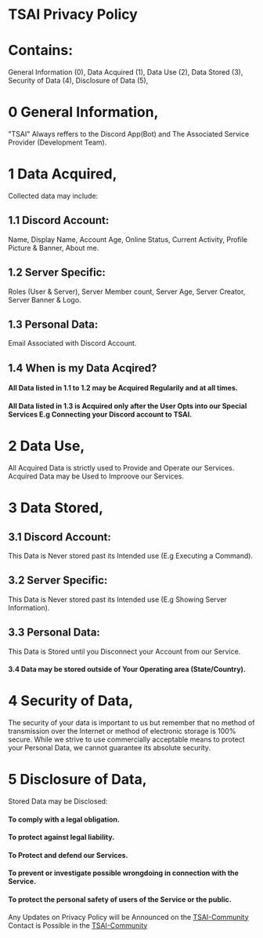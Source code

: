 # TSAI Privacy Policy

# Contains:
General Information (0),
Data Acquired (1),
Data Use (2),
Data Stored (3),
Security of Data (4),
Disclosure of Data (5),

# 0 General Information,
"TSAI" Always reffers to the Discord App(Bot) and The Associated Service Provider (Development Team).

# 1 Data Acquired,
Collected data may include:
## 1.1 Discord Account: 
Name, Display Name, Account Age, Online Status, Current Activity, Profile Picture & Banner, About me.
## 1.2 Server Specific: 
Roles (User & Server), Server Member count, Server Age, Server Creator, Server Banner & Logo.
## 1.3 Personal Data: 
Email Associated with Discord Account.
## 1.4 When is my Data Acqired? 
#### All Data listed in 1.1 to 1.2 may be Acquired Regularily and at all times.
#### All Data listed in 1.3 is Acquired only after the User Opts into our Special Services E.g Connecting your Discord account to TSAI.

# 2 Data Use,
All Acquired Data is strictly used to Provide and Operate our Services.
Acquired Data may be Used to Improove our Services.

# 3 Data Stored,
## 3.1 Discord Account: 
This Data is Never stored past its Intended use (E.g Executing a Command).
## 3.2 Server Specific: 
This Data is Never stored past its Intended use (E.g Showing Server Information).
## 3.3 Personal Data: 
This Data is Stored until you Disconnect your Account from our Service.
#### 3.4 Data may be stored outside of Your Operating area (State/Country).

# 4 Security of Data, 
The security of your data is important to us but remember that no method of transmission over the Internet or method of electronic storage is 100% secure. 
While we strive to use commercially acceptable means to protect your Personal Data, we cannot guarantee its absolute security.

# 5 Disclosure of Data,
Stored Data may be Disclosed:
#### To comply with a legal obligation.
#### To protect against legal liability.
#### To Protect and defend our Services.
#### To prevent or investigate possible wrongdoing in connection with the Service.
#### To protect the personal safety of users of the Service or the public.

Any Updates on Privacy Policy will be Announced on the [TSAI-Community](https://discord.gg/GsDXseZpxf)
Contact is Possible in the [TSAI-Community](https://discord.gg/GsDXseZpxf)

